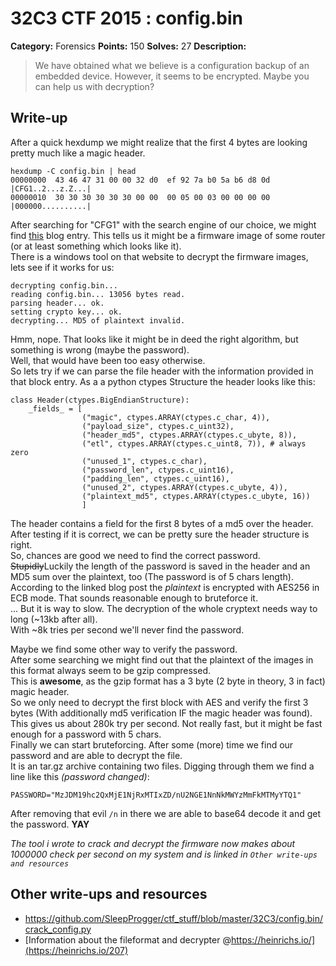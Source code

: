 # 32C3 CTF 2015 : config.bin

**Category:** Forensics
**Points:** 150
**Solves:** 27
**Description:**

> We have obtained what we believe is a configuration backup of an embedded device. However, it seems to be encrypted. Maybe you can help us with decryption?


## Write-up

After a quick hexdump we might realize that the first 4 bytes are looking pretty much like a magic header.

    hexdump -C config.bin | head
    00000000  43 46 47 31 00 00 32 d0  ef 92 7a b0 5a b6 d8 0d  |CFG1..2...z.Z...|
    00000010  30 30 30 30 30 30 00 00  00 05 00 03 00 00 00 00  |000000..........|

After searching for "CFG1" with the search engine of our choice, we might find [this](https://heinrichs.io/207) blog entry.  This tells us it might be a firmware image of some router (or at least something which looks like it).  
There is a windows tool on that website to decrypt the firmware images, lets see if it works for us:

    decrypting config.bin...
    reading config.bin... 13056 bytes read.
    parsing header... ok.
    setting crypto key... ok.
    decrypting... MD5 of plaintext invalid.
    
Hmm, nope. That looks like it might be in deed the right algorithm, but something is wrong (maybe the password).  
Well, that would have been too easy otherwise.  
So lets try if we can parse the file header with the information provided in that block entry.
As a a python ctypes Structure the header looks like this:

    class Header(ctypes.BigEndianStructure):
        _fields_ = [
                    ("magic", ctypes.ARRAY(ctypes.c_char, 4)),
                    ("payload_size", ctypes.c_uint32),
                    ("header_md5", ctypes.ARRAY(ctypes.c_ubyte, 8)),
                    ("etl", ctypes.ARRAY(ctypes.c_uint8, 7)), # always zero
                    ("unused_1", ctypes.c_char),
                    ("password_len", ctypes.c_uint16),
                    ("padding_len", ctypes.c_uint16),
                    ("unused_2", ctypes.ARRAY(ctypes.c_ubyte, 4)),
                    ("plaintext_md5", ctypes.ARRAY(ctypes.c_ubyte, 16))
                    ]

The header contains a field for the first 8 bytes of a md5 over the header. After testing if it is correct, we can be pretty sure the header structure is right.  
So, chances are good we need to find the correct password.  
~~Stupidly~~Luckily the length of the password is saved in the header and an MD5 sum over the plaintext, too (The password is of 5 chars length).
According to the linked blog post the *plaintext* is encrypted with AES256 in ECB mode.
That sounds reasonable enough to bruteforce it.  
... But it is way to slow. The decryption of the whole cryptext needs way to long (~13kb after all).  
With ~8k tries per second we'll never find the password.

Maybe we find some other way to verify the password.  
After some searching we might find out that the plaintext of the images in this format always seem to be gzip compressed.  
This is **awesome**, as the gzip format has a 3 byte (2 byte in theory, 3 in fact) magic header.  
So we only need to decrypt the first block with AES and verify the first 3 bytes (With additionally md5 verification IF the magic header was found).  
This gives us about 280k try per second. Not really fast, but it might be fast enough for a password with 5 chars.  
Finally we can start bruteforcing.
After some (more) time we find our password and are able to decrypt the file.  
It is an tar.gz archive containing two files.
Digging through them we find a line like this *(password changed)*:

    PASSWORD="MzJDM19hc2QxMjE1NjRxMTIxZD/nU2NGE1NnNkMWYzMmFkMTMyYTQ1"
After removing that evil `/n` in there we are able to base64 decode it and get the password. **YAY**

*The tool i wrote to crack and decrypt the firmware now makes about 1000000 check per second on my system and is linked in `Other write-ups and resources`*



## Other write-ups and resources

* <https://github.com/SleepProgger/ctf_stuff/blob/master/32C3/config.bin/crack_config.py>
* [Information about the fileformat and decrypter @https://heinrichs.io/](https://heinrichs.io/207)


